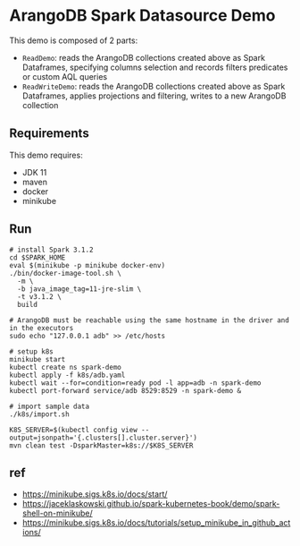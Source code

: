 # ArangoDB Spark Datasource Demo

This demo is composed of 2 parts:

- `ReadDemo`: reads the ArangoDB collections created above as Spark Dataframes, specifying columns selection and records
  filters predicates or custom AQL queries
- `ReadWriteDemo`: reads the ArangoDB collections created above as Spark Dataframes, applies projections and filtering,
  writes to a new ArangoDB collection

## Requirements

This demo requires:

- JDK 11
- maven
- docker
- minikube

## Run

```shell
# install Spark 3.1.2
cd $SPARK_HOME
eval $(minikube -p minikube docker-env)
./bin/docker-image-tool.sh \
  -m \
  -b java_image_tag=11-jre-slim \
  -t v3.1.2 \
  build

# ArangoDB must be reachable using the same hostname in the driver and in the executors
sudo echo "127.0.0.1 adb" >> /etc/hosts

# setup k8s
minikube start
kubectl create ns spark-demo
kubectl apply -f k8s/adb.yaml
kubectl wait --for=condition=ready pod -l app=adb -n spark-demo
kubectl port-forward service/adb 8529:8529 -n spark-demo &

# import sample data
./k8s/import.sh

K8S_SERVER=$(kubectl config view --output=jsonpath='{.clusters[].cluster.server}')
mvn clean test -DsparkMaster=k8s://$K8S_SERVER
```

## ref

- https://minikube.sigs.k8s.io/docs/start/
- https://jaceklaskowski.github.io/spark-kubernetes-book/demo/spark-shell-on-minikube/
- https://minikube.sigs.k8s.io/docs/tutorials/setup_minikube_in_github_actions/

